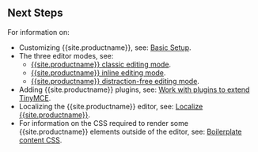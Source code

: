 ## Next Steps
For information on:

* Customizing {{site.productname}}, see: [Basic Setup]({{site.baseurl}}/general-configuration-guide/basic-setup/).
* The three editor modes, see:
    * [{{site.productname}} classic editing mode]({{site.baseurl}}/general-configuration-guide/use-tinymce-classic/).
    * [{{site.productname}} inline editing mode]({{site.baseurl}}/general-configuration-guide/use-tinymce-inline/).
    * [{{site.productname}} distraction-free editing mode]({{site.baseurl}}/general-configuration-guide/use-tinymce-distraction-free/).
* Adding {{site.productname}} plugins, see: [Work with plugins to extend TinyMCE]({{site.baseurl}}/general-configuration-guide/work-with-plugins/).
* Localizing the {{site.productname}} editor, see: [Localize {{site.productname}}]({{site.baseurl}}/general-configuration-guide/localize-your-language/).
* For information on the CSS required to render some {{site.productname}} elements outside of the editor, see: [Boilerplate content CSS]({{site.baseurl}}/general-configuration-guide/boilerplate-content-css/).